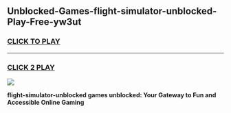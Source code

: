 
## Unblocked-Games-flight-simulator-unblocked-Play-Free-yw3ut
<h3>
<a href="https://premium76.site?title=flight-simulator-unblocked&ref=18A1">CLICK TO PLAY</a></h3>
<hr>

<h3>
<a href="https://premium76.site?title=flight-simulator-unblocked&ref=18A1">CLICK 2 PLAY</a>
  
</h3>

<a href="https://premium76.site?title=flight-simulator-unblocked&ref=18A1"><img src="https://clearcache.store/games.png"></a>


**flight-simulator-unblocked games unblocked: Your Gateway to Fun and Accessible Online Gaming**
